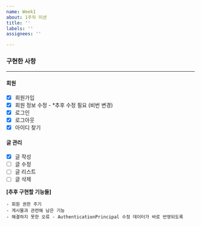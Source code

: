 ```yaml
---
name: Week1
about: 1주차 미션
title: ''
labels: ''
assignees: ''

---
```


### 구현한 사항

---

#### 회원
- [x] 회원가입
- [x] 회원 정보 수정 - *추후 수정 필요 (비번 변경)
- [x] 로그인
- [x] 로그아웃
- [x] 아이디 찾기

#### 글 관리
- [x] 글 작성
- [ ] 글 수정
- [ ] 글 리스트
- [ ] 글 삭제

**[추후 구현할 기능들]**

    - 회원 권한 주기
    - 게시물과 관련해 남은 기능
    - 해결하지 못한 오류 - AuthenticationPrincipal 수정 데이터가 바로 반영되도록
